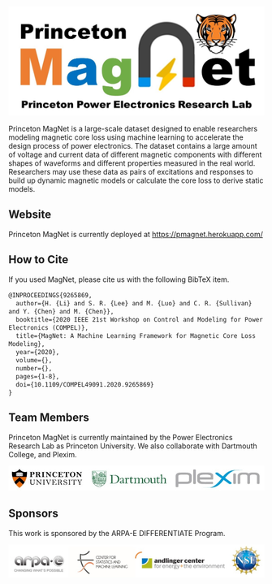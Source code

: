 ![MagNet Logo](magnetlogo.jpg)

Princeton MagNet is a large-scale dataset designed to enable researchers modeling magnetic core loss using machine learning to accelerate the design process of power electronics. The dataset contains a large amount of voltage and current data of different magnetic components with different shapes of waveforms and different properties measured in the real world. Researchers may use these data as pairs of excitations and responses to build up dynamic magnetic models or calculate the core loss to derive static models.

## Website

Princeton MagNet is currently deployed at https://pmagnet.herokuapp.com/

## How to Cite

If you used MagNet, please cite us with the following BibTeX item.

<!-- TODO: Update once dataset paper is published. -->

```
@INPROCEEDINGS{9265869,
  author={H. {Li} and S. R. {Lee} and M. {Luo} and C. R. {Sullivan} and Y. {Chen} and M. {Chen}},
  booktitle={2020 IEEE 21st Workshop on Control and Modeling for Power Electronics (COMPEL)}, 
  title={MagNet: A Machine Learning Framework for Magnetic Core Loss Modeling}, 
  year={2020},
  volume={},
  number={},
  pages={1-8},
  doi={10.1109/COMPEL49091.2020.9265869}
}
```
## Team Members

Princeton MagNet is currently maintained by the Power Electronics Research Lab as Princeton University. We also collaborate with Dartmouth College, and Plexim.

<img src="magnetteam.jpg" width=600>

## Sponsors

This work is sponsored by the ARPA-E DIFFERENTIATE Program.

<img src="sponsor.jpg" width=600>
